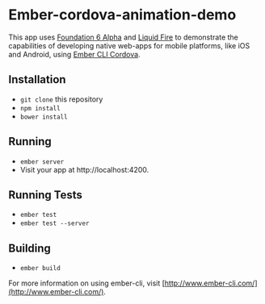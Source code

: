 # Ember-cordova-animation-demo

This app uses [Foundation 6 Alpha](https://github.com/zurb/foundation-apps) and [Liquid Fire](https://github.com/ef4/liquid-fire) to demonstrate the capabilities of developing native web-apps for mobile platforms, like iOS and Android, using [Ember CLI Cordova](https://github.com/poetic/ember-cli-cordova).

## Installation

* `git clone` this repository
* `npm install`
* `bower install`

## Running

* `ember server`
* Visit your app at http://localhost:4200.

## Running Tests

* `ember test`
* `ember test --server`

## Building

* `ember build`

For more information on using ember-cli, visit [http://www.ember-cli.com/](http://www.ember-cli.com/).
